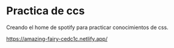 # Practica de ccs

Creando el home de spotify para practicar conocimientos de css.

https://amazing-fairy-cedc1c.netlify.app/
